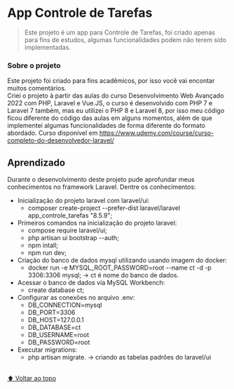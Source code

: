 # App Controle de Tarefas

> Este projeto é um app para Controle de Tarefas, foi criado apenas para fins de estudos, algumas funcionalidades podem não terem sido implementadas.
### Sobre o projeto
Este projeto foi criado para fins acadêmicos, por isso você vai encontar muitos comentários.
<br>
Criei o projeto à partir das aulas do curso Desenvolvimento Web Avançado 2022 com PHP, Laravel e Vue.JS, o curso é desenvolvido com PHP 7 e Laravel 7 também, mas eu utilizei o PHP 8 e Laravel 8, por isso meu código ficou diferente do código das aulas em alguns momentos, além de que implementei algumas funcionalidades de forma diferente do formato abordado. Curso disponível em https://www.udemy.com/course/curso-completo-do-desenvolvedor-laravel/
<br>

## Aprendizado
Durante o desenvolvimento deste projeto pude aprofundar meus conhecimentos no framework Laravel. Dentre os conhecimentos:
* Inicialização do projeto laravel com laravel/ui:
    * composer create-project --prefer-dist laravel/laravel app_controle_tarefas "8.5.9";
* Primeiros comandos na inicialização do projeto laravel:
    * compose require laravel/ui;
    * php artisan ui bootstrap --auth;
    * npm intall;
    * npm run dev;
* Criação do banco de dados mysql utilizando usando imagem do docker:
  * docker run -e MYSQL_ROOT_PASSWORD=root --name ct -d -p 3306:3306 mysql; -> ct é nome do banco de dados.
* Acessar o banco de dados via MySQL Workbench:
  * create database ct;
* Configurar as conexões no arquivo .env:
  * DB_CONNECTION=mysql
  * DB_PORT=3306
  * DB_HOST=127.0.0.1
  * DB_DATABASE=ct
  * DB_USERNAME=root
  * DB_PASSWORD=root
* Executar migrations:
  * php artisan migrate. -> criando as tabelas padrões do laravel/ui
  <br>

[⬆ Voltar ao topo](#App)<br>

